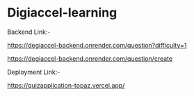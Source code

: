 
# Digiaccel-learning

Backend Link:-

https://degiaccel-backend.onrender.com/question?difficulty=1

https://degiaccel-backend.onrender.com/question/create

Deployment Link:-

https://quizapplication-topaz.vercel.app/



